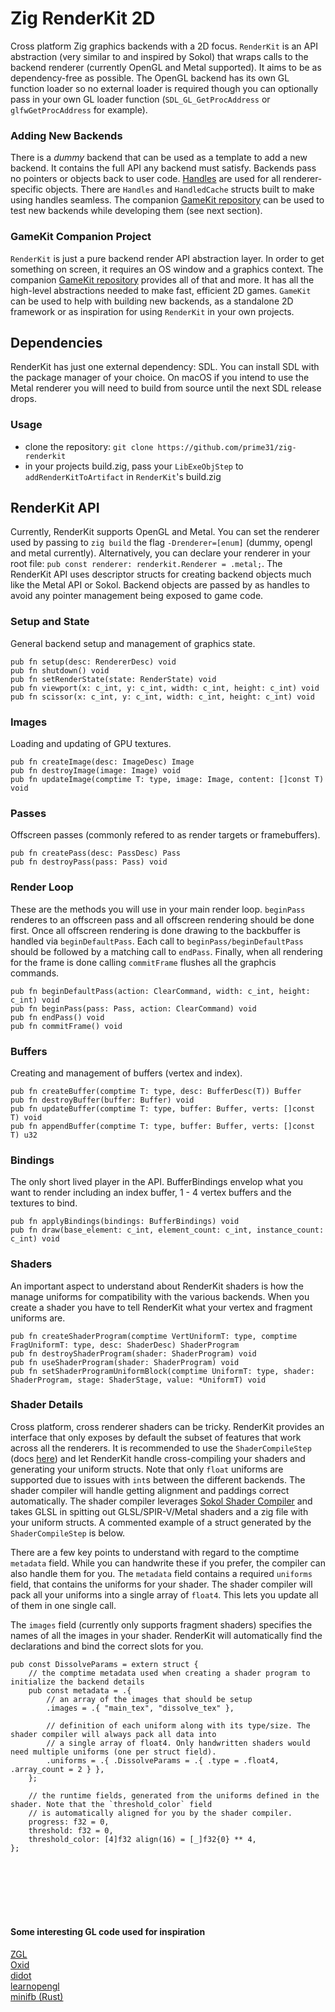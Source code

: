 # Zig RenderKit 2D
Cross platform Zig graphics backends with a 2D focus. `RenderKit` is an API abstraction (very similar to and inspired by Sokol) that wraps calls to the backend renderer (currently OpenGL and Metal supported). It aims to be as dependency-free as possible. The OpenGL backend has its own GL function loader so no external loader is required though you can optionally pass in your own GL loader function (`SDL_GL_GetProcAddress` or `glfwGetProcAddress` for example).


### Adding New Backends
There is a _dummy_ backend that can be used as a template to add a new backend. It contains the full API any backend must satisfy. Backends pass no pointers or objects back to user code. [Handles](https://floooh.github.io/2018/06/17/handles-vs-pointers.html) are used for all renderer-specific objects. There are `Handles` and `HandledCache` structs built to make using handles seamless. The companion [GameKit repository](https://github.com/prime31/zig-gamekit) can be used to test new backends while developing them (see next section).


### GameKit Companion Project
`RenderKit` is just a pure backend render API abstraction layer. In order to get something on screen, it requires an OS window and a graphics context. The companion [GameKit repository](https://github.com/prime31/zig-gamekit) provides all of that and more. It has all the high-level abstractions needed to make fast, efficient 2D games. `GameKit` can be used to help with building new backends, as a standalone 2D framework or as inspiration for using `RenderKit` in your own projects.


## Dependencies
RenderKit has just one external dependency: SDL. You can install SDL with the package manager of your choice. On macOS if you intend to use the Metal renderer you will need to build from source until the next SDL release drops.


### Usage
- clone the repository: `git clone https://github.com/prime31/zig-renderkit`
- in your projects build.zig, pass your `LibExeObjStep` to `addRenderKitToArtifact` in `RenderKit`'s build.zig


## RenderKit API
Currently, RenderKit supports OpenGL and Metal. You can set the renderer used by passing to `zig build` the flag `-Drenderer=[enum]` (dummy, opengl and metal currently). Alternatively, you can declare your renderer in your root file: `pub const renderer: renderkit.Renderer = .metal;`. The RenderKit API uses descriptor structs for creating backend objects much like the Metal API or Sokol. Backend objects are passed by as handles to avoid any pointer management being exposed to game code.

### Setup and State
General backend setup and management of graphics state.

`pub fn setup(desc: RendererDesc) void`<br>
`pub fn shutdown() void`<br>
`pub fn setRenderState(state: RenderState) void`<br>
`pub fn viewport(x: c_int, y: c_int, width: c_int, height: c_int) void`<br>
`pub fn scissor(x: c_int, y: c_int, width: c_int, height: c_int) void`


### Images
Loading and updating of GPU textures.

`pub fn createImage(desc: ImageDesc) Image`<br>
`pub fn destroyImage(image: Image) void`<br>
`pub fn updateImage(comptime T: type, image: Image, content: []const T) void`


### Passes
Offscreen passes (commonly refered to as render targets or framebuffers).

`pub fn createPass(desc: PassDesc) Pass`<br>
`pub fn destroyPass(pass: Pass) void`


### Render Loop
These are the methods you will use in your main render loop. `beginPass` renderes to an offscreen pass and all offscreen rendering should be done first. Once all offscreen rendering is done drawing to the backbuffer is handled via `beginDefaultPass`. Each call to `beginPass/beginDefaultPass` should be followed by a matching call to `endPass`. Finally, when all rendering for the frame is done calling `commitFrame` flushes all the graphcis commands.

`pub fn beginDefaultPass(action: ClearCommand, width: c_int, height: c_int) void`<br>
`pub fn beginPass(pass: Pass, action: ClearCommand) void`<br>
`pub fn endPass() void`<br>
`pub fn commitFrame() void`


### Buffers
Creating and management of buffers (vertex and index).

`pub fn createBuffer(comptime T: type, desc: BufferDesc(T)) Buffer`<br>
`pub fn destroyBuffer(buffer: Buffer) void`<br>
`pub fn updateBuffer(comptime T: type, buffer: Buffer, verts: []const T) void`<br>
`pub fn appendBuffer(comptime T: type, buffer: Buffer, verts: []const T) u32`


### Bindings
The only short lived player in the API. BufferBindings envelop what you want to render including an index buffer, 1 - 4 vertex buffers and the textures to bind.

`pub fn applyBindings(bindings: BufferBindings) void`<br>
`pub fn draw(base_element: c_int, element_count: c_int, instance_count: c_int) void`


### Shaders
An important aspect to understand about RenderKit shaders is how the manage uniforms for compatibility with the various backends. When you create a shader you have to tell RenderKit what your vertex and fragment uniforms are.

`pub fn createShaderProgram(comptime VertUniformT: type, comptime FragUniformT: type, desc: ShaderDesc) ShaderProgram`<br>
`pub fn destroyShaderProgram(shader: ShaderProgram) void`<br>
`pub fn useShaderProgram(shader: ShaderProgram) void`<br>
`pub fn setShaderProgramUniformBlock(comptime UniformT: type, shader: ShaderProgram, stage: ShaderStage, value: *UniformT) void`


### Shader Details
Cross platform, cross renderer shaders can be tricky. RenderKit provides an interface that only exposes by default the subset of features that work across all the renderers. It is recommended to use the `ShaderCompileStep` (docs [here](shader_compiler/README.md)) and let RenderKit handle cross-compiling your shaders and generating your uniform structs. Note that only `float` uniforms are supported due to issues with `int`s between the different backends. The shader compiler will handle getting alignment and paddings correct automatically. The shader compiler leverages [Sokol Shader Compiler](https://github.com/floooh/sokol-tools/blob/master/docs/sokol-shdc.md) and takes GLSL in spitting out GLSL/SPIR-V/Metal shaders and a zig file with your uniform structs. A commented example of a struct generated by the `ShaderCompileStep` is below.

There are a few key points to understand with regard to the comptime `metadata` field. While you can handwrite these if you prefer, the compiler can also handle them for you. The `metadata` field contains a required `uniforms` field, that contains the uniforms for your shader. The shader compiler will pack all your uniforms into a single array of `float4`. This lets you update all of them in one single call.

The `images` field (currently only supports fragment shaders) specifies the names of all the images in your shader. RenderKit will automatically find the declarations and bind the correct slots for you.

```zig
pub const DissolveParams = extern struct {
    // the comptime metadata used when creating a shader program to initialize the backend details
    pub const metadata = .{
        // an array of the images that should be setup
        .images = .{ "main_tex", "dissolve_tex" },

        // definition of each uniform along with its type/size. The shader compiler will always pack all data into
        // a single array of float4. Only handwritten shaders would need multiple uniforms (one per struct field).
        .uniforms = .{ .DissolveParams = .{ .type = .float4, .array_count = 2 } },
    };

    // the runtime fields, generated from the uniforms defined in the shader. Note that the `threshold_color` field
    // is automatically aligned for you by the shader compiler.
    progress: f32 = 0,
    threshold: f32 = 0,
    threshold_color: [4]f32 align(16) = [_]f32{0} ** 4,
};
```


<br/><br/><br/><br/><br/>

#### Some interesting GL code used for inspiration

[ZGL](https://github.com/ziglibs/zgl/blob/master/zgl.zig)<br/>
[Oxid](https://github.com/dbandstra/oxid/blob/master/lib/gl.zig)<br/>
[didot](https://github.com/zenith391/didot)<br/>
[learnopengl](https://github.com/cshenton/learnopengl)<br/>
[minifb (Rust)](https://github.com/emoon/rust_minifb)<br/>

